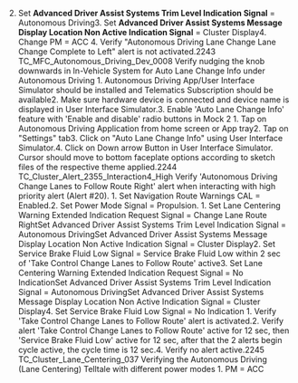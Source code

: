 2. Set **Advanced Driver Assist Systems Trim Level Indication Signal** = Autonomous Driving3. Set **Advanced Driver Assist Systems Message Display Location Non Active Indication Signal** = Cluster Display4. Change PM = ACC 4. Verify "Autonomous Driving Lane Change Lane Change Complete to Left" alert is not activated.2243 TC_MFC_Autonomous_Driving_Dev_0008 Verify nudging the knob downwards in In-Vehicle System for Auto Lane Change Info under Autonomous Driving 1. Autonomous Driving App/User Interface Simulator should be installed and Telematics Subscription should be available2. Make sure hardware device is connected and device name is displayed in User Interface Simulator.3. Enable 'Auto Lane Change Info' feature with 'Enable and disable' radio buttons in Mock 2 1. Tap on Autonomous Driving Application from home screen or App tray2. Tap on "Settings" tab3. Click on "Auto Lane Change Info" using User Interface Simulator.4. Click on Down arrow Button in User Interface Simulator. Cursor should move to bottom faceplate options according to sketch files of the respective theme applied.2244 TC_Cluster_Alert_2355_Interaction4_High Verify 'Autonomous Driving Change Lanes to Follow Route Right' alert when interacting with high priority alert (Alert #20). 1. Set Navigation Route Warnings CAL = Enabled.2. Set Power Mode Signal = Propulsion. 1. Set Lane Centering Warning Extended Indication Request Signal = Change Lane Route RightSet Advanced Driver Assist Systems Trim Level Indication Signal = Autonomous DrivingSet Advanced Driver Assist Systems Message Display Location Non Active Indication Signal = Cluster Display2. Set Service Brake Fluid Low Signal = Service Brake Fluid Low within 2 sec of 'Take Control Change Lanes to Follow Route' active3. Set Lane Centering Warning Extended Indication Request Signal = No IndicationSet Advanced Driver Assist Systems Trim Level Indication Signal = Autonomous DrivingSet Advanced Driver Assist Systems Message Display Location Non Active Indication Signal = Cluster Display4. Set Service Brake Fluid Low Signal = No Indication 1. Verify 'Take Control Change Lanes to Follow Route' alert is activated.2. Verify alert 'Take Control Change Lanes to Follow Route' active for 12 sec, then 'Service Brake Fluid Low' active for 12 sec, after that the 2 alerts begin cycle active, the cycle time is 12 sec.4. Verify no alert active.2245 TC_Cluster_Lane_Centering_037 Verifying the Autonomous Driving (Lane Centering) Telltale with different power modes 1. PM = ACC